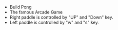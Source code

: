 - Build Pong
- The famous Arcade Game
- Right paddle is controlled by "UP" and "Down" key.
- Left paddle is controlled by "w" and "s" key.